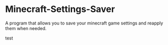 # Minecraft-Settings-Saver
A program that allows you to save your minecraft game settings and reapply them when needed.




test
